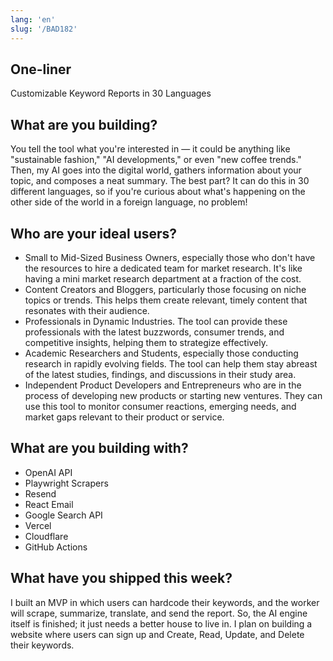 ```yaml
---
lang: 'en'
slug: '/BAD182'
---
```


## One-liner

Customizable Keyword Reports in 30 Languages

## What are you building?

You tell the tool what you're interested in — it could be anything like "sustainable fashion," "AI developments," or even "new coffee trends." Then, my AI goes into the digital world, gathers information about your topic, and composes a neat summary. The best part? It can do this in 30 different languages, so if you're curious about what's happening on the other side of the world in a foreign language, no problem!

## Who are your ideal users?

- Small to Mid-Sized Business Owners, especially those who don't have the resources to hire a dedicated team for market research. It's like having a mini market research department at a fraction of the cost.
- Content Creators and Bloggers, particularly those focusing on niche topics or trends. This helps them create relevant, timely content that resonates with their audience.
- Professionals in Dynamic Industries. The tool can provide these professionals with the latest buzzwords, consumer trends, and competitive insights, helping them to strategize effectively.
- Academic Researchers and Students, especially those conducting research in rapidly evolving fields. The tool can help them stay abreast of the latest studies, findings, and discussions in their study area.
- Independent Product Developers and Entrepreneurs who are in the process of developing new products or starting new ventures. They can use this tool to monitor consumer reactions, emerging needs, and market gaps relevant to their product or service.

## What are you building with?

- OpenAI API
- Playwright Scrapers
- Resend
- React Email
- Google Search API
- Vercel
- Cloudflare
- GitHub Actions

## What have you shipped this week?

I built an MVP in which users can hardcode their keywords, and the worker will scrape, summarize, translate, and send the report. So, the AI engine itself is finished; it just needs a better house to live in. I plan on building a website where users can sign up and Create, Read, Update, and Delete their keywords.
